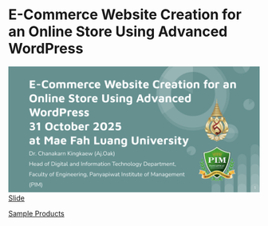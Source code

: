 # E-Commerce Website Creation for an Online Store Using Advanced WordPress
![Screenshot](https://github.com/oakabc/MFU_WP/blob/main/Screenshot%202025-10-30%20at%2015.14.53.png)
[Slide](https://docs.google.com/presentation/d/1cMOT0Pc7Ins5awV0JfTx217xHlXTot1bPPeMJgd4Iwg/edit?usp=sharing)  

[Sample Products](https://drive.google.com/drive/folders/16_Uj03ZBxflZwOvlYiT9n_E81OxCCSC8?usp=sharing)

